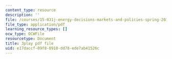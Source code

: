 ```yaml
---
content_type: resource
description: ''
file: /courses/15-031j-energy-decisions-markets-and-policies-spring-2012/e17daccf09f80910dd78ede7ab41526c_ruRaCsL9tpQ.pdf
file_type: application/pdf
learning_resource_types: []
ocw_type: OCWFile
resourcetype: Document
title: 3play pdf file
uid: e17daccf-09f8-0910-dd78-ede7ab41526c
---
```

